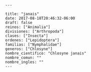 
      ---

      title: "janais"
      date: 2017-08-18T20:46:32-06:00
      draft: false
      reinos: ["Animalia"]
      divisiones: ["Arthropoda"]
      clases: ["Insecta"]
      ordenes: ["Lepidoptera"]
      familias: ["Nymphalidae"]
      generos: ["Chlosyne"]
      nombre_cientifico: "Chlosyne janais"
      nombre_comun: ""
      nombre_ingles: ""
      ---

      